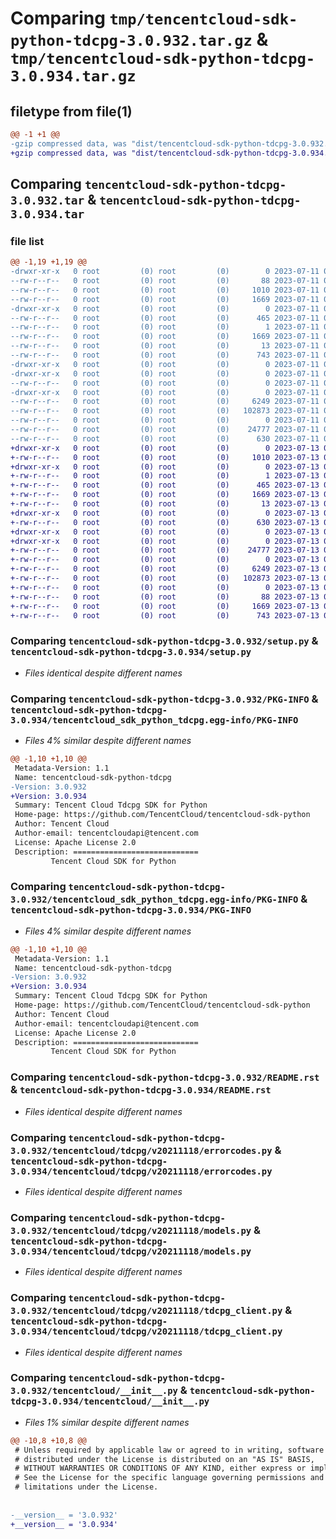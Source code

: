 # Comparing `tmp/tencentcloud-sdk-python-tdcpg-3.0.932.tar.gz` & `tmp/tencentcloud-sdk-python-tdcpg-3.0.934.tar.gz`

## filetype from file(1)

```diff
@@ -1 +1 @@
-gzip compressed data, was "dist/tencentcloud-sdk-python-tdcpg-3.0.932.tar", last modified: Tue Jul 11 01:01:10 2023, max compression
+gzip compressed data, was "dist/tencentcloud-sdk-python-tdcpg-3.0.934.tar", last modified: Thu Jul 13 00:34:48 2023, max compression
```

## Comparing `tencentcloud-sdk-python-tdcpg-3.0.932.tar` & `tencentcloud-sdk-python-tdcpg-3.0.934.tar`

### file list

```diff
@@ -1,19 +1,19 @@
-drwxr-xr-x   0 root         (0) root         (0)        0 2023-07-11 01:01:10.000000 tencentcloud-sdk-python-tdcpg-3.0.932/
--rw-r--r--   0 root         (0) root         (0)       88 2023-07-11 01:01:10.000000 tencentcloud-sdk-python-tdcpg-3.0.932/setup.cfg
--rw-r--r--   0 root         (0) root         (0)     1010 2023-07-11 01:01:10.000000 tencentcloud-sdk-python-tdcpg-3.0.932/setup.py
--rw-r--r--   0 root         (0) root         (0)     1669 2023-07-11 01:01:10.000000 tencentcloud-sdk-python-tdcpg-3.0.932/PKG-INFO
-drwxr-xr-x   0 root         (0) root         (0)        0 2023-07-11 01:01:10.000000 tencentcloud-sdk-python-tdcpg-3.0.932/tencentcloud_sdk_python_tdcpg.egg-info/
--rw-r--r--   0 root         (0) root         (0)      465 2023-07-11 01:01:10.000000 tencentcloud-sdk-python-tdcpg-3.0.932/tencentcloud_sdk_python_tdcpg.egg-info/SOURCES.txt
--rw-r--r--   0 root         (0) root         (0)        1 2023-07-11 01:01:10.000000 tencentcloud-sdk-python-tdcpg-3.0.932/tencentcloud_sdk_python_tdcpg.egg-info/dependency_links.txt
--rw-r--r--   0 root         (0) root         (0)     1669 2023-07-11 01:01:10.000000 tencentcloud-sdk-python-tdcpg-3.0.932/tencentcloud_sdk_python_tdcpg.egg-info/PKG-INFO
--rw-r--r--   0 root         (0) root         (0)       13 2023-07-11 01:01:10.000000 tencentcloud-sdk-python-tdcpg-3.0.932/tencentcloud_sdk_python_tdcpg.egg-info/top_level.txt
--rw-r--r--   0 root         (0) root         (0)      743 2023-07-11 01:01:10.000000 tencentcloud-sdk-python-tdcpg-3.0.932/README.rst
-drwxr-xr-x   0 root         (0) root         (0)        0 2023-07-11 01:01:10.000000 tencentcloud-sdk-python-tdcpg-3.0.932/tencentcloud/
-drwxr-xr-x   0 root         (0) root         (0)        0 2023-07-11 01:01:10.000000 tencentcloud-sdk-python-tdcpg-3.0.932/tencentcloud/tdcpg/
--rw-r--r--   0 root         (0) root         (0)        0 2023-07-11 01:01:10.000000 tencentcloud-sdk-python-tdcpg-3.0.932/tencentcloud/tdcpg/__init__.py
-drwxr-xr-x   0 root         (0) root         (0)        0 2023-07-11 01:01:10.000000 tencentcloud-sdk-python-tdcpg-3.0.932/tencentcloud/tdcpg/v20211118/
--rw-r--r--   0 root         (0) root         (0)     6249 2023-07-11 01:01:10.000000 tencentcloud-sdk-python-tdcpg-3.0.932/tencentcloud/tdcpg/v20211118/errorcodes.py
--rw-r--r--   0 root         (0) root         (0)   102873 2023-07-11 01:01:10.000000 tencentcloud-sdk-python-tdcpg-3.0.932/tencentcloud/tdcpg/v20211118/models.py
--rw-r--r--   0 root         (0) root         (0)        0 2023-07-11 01:01:10.000000 tencentcloud-sdk-python-tdcpg-3.0.932/tencentcloud/tdcpg/v20211118/__init__.py
--rw-r--r--   0 root         (0) root         (0)    24777 2023-07-11 01:01:10.000000 tencentcloud-sdk-python-tdcpg-3.0.932/tencentcloud/tdcpg/v20211118/tdcpg_client.py
--rw-r--r--   0 root         (0) root         (0)      630 2023-07-11 01:01:10.000000 tencentcloud-sdk-python-tdcpg-3.0.932/tencentcloud/__init__.py
+drwxr-xr-x   0 root         (0) root         (0)        0 2023-07-13 00:34:48.000000 tencentcloud-sdk-python-tdcpg-3.0.934/
+-rw-r--r--   0 root         (0) root         (0)     1010 2023-07-13 00:34:48.000000 tencentcloud-sdk-python-tdcpg-3.0.934/setup.py
+drwxr-xr-x   0 root         (0) root         (0)        0 2023-07-13 00:34:48.000000 tencentcloud-sdk-python-tdcpg-3.0.934/tencentcloud_sdk_python_tdcpg.egg-info/
+-rw-r--r--   0 root         (0) root         (0)        1 2023-07-13 00:34:48.000000 tencentcloud-sdk-python-tdcpg-3.0.934/tencentcloud_sdk_python_tdcpg.egg-info/dependency_links.txt
+-rw-r--r--   0 root         (0) root         (0)      465 2023-07-13 00:34:48.000000 tencentcloud-sdk-python-tdcpg-3.0.934/tencentcloud_sdk_python_tdcpg.egg-info/SOURCES.txt
+-rw-r--r--   0 root         (0) root         (0)     1669 2023-07-13 00:34:48.000000 tencentcloud-sdk-python-tdcpg-3.0.934/tencentcloud_sdk_python_tdcpg.egg-info/PKG-INFO
+-rw-r--r--   0 root         (0) root         (0)       13 2023-07-13 00:34:48.000000 tencentcloud-sdk-python-tdcpg-3.0.934/tencentcloud_sdk_python_tdcpg.egg-info/top_level.txt
+drwxr-xr-x   0 root         (0) root         (0)        0 2023-07-13 00:34:48.000000 tencentcloud-sdk-python-tdcpg-3.0.934/tencentcloud/
+-rw-r--r--   0 root         (0) root         (0)      630 2023-07-13 00:34:48.000000 tencentcloud-sdk-python-tdcpg-3.0.934/tencentcloud/__init__.py
+drwxr-xr-x   0 root         (0) root         (0)        0 2023-07-13 00:34:48.000000 tencentcloud-sdk-python-tdcpg-3.0.934/tencentcloud/tdcpg/
+drwxr-xr-x   0 root         (0) root         (0)        0 2023-07-13 00:34:48.000000 tencentcloud-sdk-python-tdcpg-3.0.934/tencentcloud/tdcpg/v20211118/
+-rw-r--r--   0 root         (0) root         (0)    24777 2023-07-13 00:34:48.000000 tencentcloud-sdk-python-tdcpg-3.0.934/tencentcloud/tdcpg/v20211118/tdcpg_client.py
+-rw-r--r--   0 root         (0) root         (0)        0 2023-07-13 00:34:48.000000 tencentcloud-sdk-python-tdcpg-3.0.934/tencentcloud/tdcpg/v20211118/__init__.py
+-rw-r--r--   0 root         (0) root         (0)     6249 2023-07-13 00:34:48.000000 tencentcloud-sdk-python-tdcpg-3.0.934/tencentcloud/tdcpg/v20211118/errorcodes.py
+-rw-r--r--   0 root         (0) root         (0)   102873 2023-07-13 00:34:48.000000 tencentcloud-sdk-python-tdcpg-3.0.934/tencentcloud/tdcpg/v20211118/models.py
+-rw-r--r--   0 root         (0) root         (0)        0 2023-07-13 00:34:48.000000 tencentcloud-sdk-python-tdcpg-3.0.934/tencentcloud/tdcpg/__init__.py
+-rw-r--r--   0 root         (0) root         (0)       88 2023-07-13 00:34:48.000000 tencentcloud-sdk-python-tdcpg-3.0.934/setup.cfg
+-rw-r--r--   0 root         (0) root         (0)     1669 2023-07-13 00:34:48.000000 tencentcloud-sdk-python-tdcpg-3.0.934/PKG-INFO
+-rw-r--r--   0 root         (0) root         (0)      743 2023-07-13 00:34:48.000000 tencentcloud-sdk-python-tdcpg-3.0.934/README.rst
```

### Comparing `tencentcloud-sdk-python-tdcpg-3.0.932/setup.py` & `tencentcloud-sdk-python-tdcpg-3.0.934/setup.py`

 * *Files identical despite different names*

### Comparing `tencentcloud-sdk-python-tdcpg-3.0.932/PKG-INFO` & `tencentcloud-sdk-python-tdcpg-3.0.934/tencentcloud_sdk_python_tdcpg.egg-info/PKG-INFO`

 * *Files 4% similar despite different names*

```diff
@@ -1,10 +1,10 @@
 Metadata-Version: 1.1
 Name: tencentcloud-sdk-python-tdcpg
-Version: 3.0.932
+Version: 3.0.934
 Summary: Tencent Cloud Tdcpg SDK for Python
 Home-page: https://github.com/TencentCloud/tencentcloud-sdk-python
 Author: Tencent Cloud
 Author-email: tencentcloudapi@tencent.com
 License: Apache License 2.0
 Description: ============================
         Tencent Cloud SDK for Python
```

### Comparing `tencentcloud-sdk-python-tdcpg-3.0.932/tencentcloud_sdk_python_tdcpg.egg-info/PKG-INFO` & `tencentcloud-sdk-python-tdcpg-3.0.934/PKG-INFO`

 * *Files 4% similar despite different names*

```diff
@@ -1,10 +1,10 @@
 Metadata-Version: 1.1
 Name: tencentcloud-sdk-python-tdcpg
-Version: 3.0.932
+Version: 3.0.934
 Summary: Tencent Cloud Tdcpg SDK for Python
 Home-page: https://github.com/TencentCloud/tencentcloud-sdk-python
 Author: Tencent Cloud
 Author-email: tencentcloudapi@tencent.com
 License: Apache License 2.0
 Description: ============================
         Tencent Cloud SDK for Python
```

### Comparing `tencentcloud-sdk-python-tdcpg-3.0.932/README.rst` & `tencentcloud-sdk-python-tdcpg-3.0.934/README.rst`

 * *Files identical despite different names*

### Comparing `tencentcloud-sdk-python-tdcpg-3.0.932/tencentcloud/tdcpg/v20211118/errorcodes.py` & `tencentcloud-sdk-python-tdcpg-3.0.934/tencentcloud/tdcpg/v20211118/errorcodes.py`

 * *Files identical despite different names*

### Comparing `tencentcloud-sdk-python-tdcpg-3.0.932/tencentcloud/tdcpg/v20211118/models.py` & `tencentcloud-sdk-python-tdcpg-3.0.934/tencentcloud/tdcpg/v20211118/models.py`

 * *Files identical despite different names*

### Comparing `tencentcloud-sdk-python-tdcpg-3.0.932/tencentcloud/tdcpg/v20211118/tdcpg_client.py` & `tencentcloud-sdk-python-tdcpg-3.0.934/tencentcloud/tdcpg/v20211118/tdcpg_client.py`

 * *Files identical despite different names*

### Comparing `tencentcloud-sdk-python-tdcpg-3.0.932/tencentcloud/__init__.py` & `tencentcloud-sdk-python-tdcpg-3.0.934/tencentcloud/__init__.py`

 * *Files 1% similar despite different names*

```diff
@@ -10,8 +10,8 @@
 # Unless required by applicable law or agreed to in writing, software
 # distributed under the License is distributed on an "AS IS" BASIS,
 # WITHOUT WARRANTIES OR CONDITIONS OF ANY KIND, either express or implied.
 # See the License for the specific language governing permissions and
 # limitations under the License.
 
 
-__version__ = '3.0.932'
+__version__ = '3.0.934'
```

